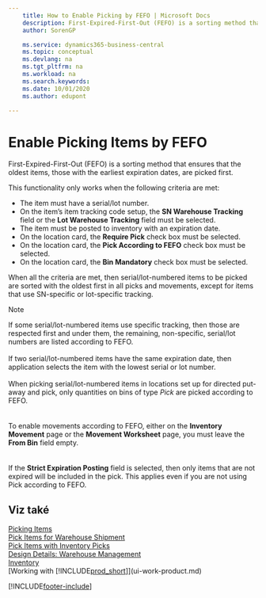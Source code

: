 ```yaml
---
    title: How to Enable Picking by FEFO | Microsoft Docs
    description: First-Expired-First-Out (FEFO) is a sorting method that ensures that the oldest items, those with the earliest expiration dates, are picked first.
    author: SorenGP

    ms.service: dynamics365-business-central
    ms.topic: conceptual
    ms.devlang: na
    ms.tgt_pltfrm: na
    ms.workload: na
    ms.search.keywords:
    ms.date: 10/01/2020
    ms.author: edupont

---
```

# Enable Picking Items by FEFO
First-Expired-First-Out (FEFO) is a sorting method that ensures that the oldest items, those with the earliest expiration dates, are picked first.

This functionality only works when the following criteria are met:

- The item must have a serial/lot number.
- On the item’s item tracking code setup, the **SN Warehouse Tracking** field or the **Lot Warehouse Tracking** field must be selected.
- The item must be posted to inventory with an expiration date.
- On the location card, the **Require Pick** check box must be selected.
- On the location card, the **Pick According to FEFO** check box must be selected.
- On the location card, the **Bin Mandatory** check box must be selected.

When all the criteria are met, then serial/lot-numbered items to be picked are sorted with the oldest first in all picks and movements, except for items that use SN-specific or lot-specific tracking.

> [!NOTE]  
> If some serial/lot-numbered items use specific tracking, then those are respected first and under them, the remaining, non-specific, serial/lot numbers are listed according to FEFO.
> <br /><br />
> If two serial/lot-numbered items have the same expiration date, then application selects the item with the lowest serial or lot number.
> <br /><br />
> When picking serial/lot-numbered items in locations set up for directed put-away and pick, only quantities on bins of type *Pick* are picked according to FEFO.  
> <br /><br />
> To enable movements according to FEFO, either on the **Inventory Movement** page or the **Movement Worksheet** page, you must leave the **From Bin** field empty.  
> <br /><br />
> If the **Strict Expiration Posting** field is selected, then only items that are not expired will be included in the pick. This applies even if you are not using Pick according to FEFO.

## Viz také
[Picking Items](warehouse-pick-items.md)   
[Pick Items for Warehouse Shipment](warehouse-how-to-pick-items-for-warehouse-shipment.md)   
[Pick Items with Inventory Picks](warehouse-how-to-pick-items-with-inventory-picks.md)   
[Design Details: Warehouse Management](design-details-warehouse-management.md)  
[Inventory](inventory-manage-inventory.md)  
[Working with [!INCLUDE[prod_short](includes/prod_short.md)]](ui-work-product.md)


[!INCLUDE[footer-include](includes/footer-banner.md)]